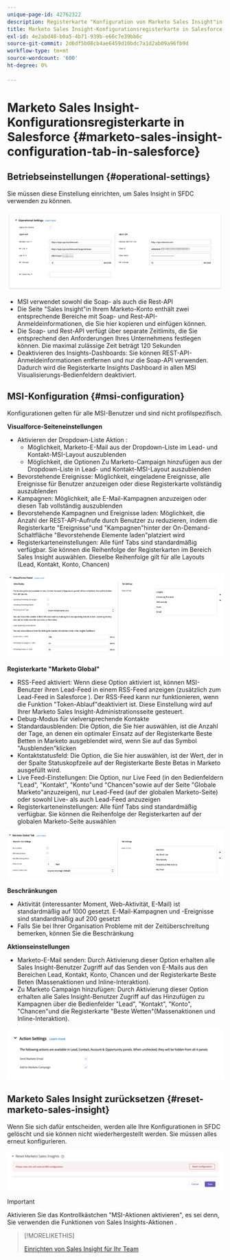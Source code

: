 ```yaml
---
unique-page-id: 42762322
description: Registerkarte "Konfiguration von Marketo Sales Insight"in Salesforce - Marketo Docs - Produktdokumentation
title: Marketo Sales Insight-Konfigurationsregisterkarte in Salesforce
exl-id: 4e2abd48-b0a5-4b71-939b-e66c7e39bb6c
source-git-commit: 2d6df5b08cb4ae6459d10bdc7a1d2ab09a96fb9d
workflow-type: tm+mt
source-wordcount: '600'
ht-degree: 0%

---
```


# Marketo Sales Insight-Konfigurationsregisterkarte in Salesforce {#marketo-sales-insight-configuration-tab-in-salesforce}

## Betriebseinstellungen {#operational-settings}

Sie müssen diese Einstellung einrichten, um Sales Insight in SFDC verwenden zu können.

![](assets/marketo-sales-insight-configuration-tab-in-salesforce-1.png)

* MSI verwendet sowohl die Soap- als auch die Rest-API
* Die Seite &quot;Sales Insight&quot;in Ihrem Marketo-Konto enthält zwei entsprechende Bereiche mit Soap- und Rest-API-Anmeldeinformationen, die Sie hier kopieren und einfügen können.
* Die Soap- und Rest-API verfügt über separate Zeitlimits, die Sie entsprechend den Anforderungen Ihres Unternehmens festlegen können. Die maximal zulässige Zeit beträgt 120 Sekunden
* Deaktivieren des Insights-Dashboards: Sie können REST-API-Anmeldeinformationen entfernen und nur die Soap-API verwenden. Dadurch wird die Registerkarte Insights Dashboard in allen MSI Visualisierungs-Bedienfeldern deaktiviert.

## MSI-Konfiguration {#msi-configuration}

Konfigurationen gelten für alle MSI-Benutzer und sind nicht profilspezifisch.

**Visualforce-Seiteneinstellungen**

* Aktivieren der Dropdown-Liste Aktion :
   * Möglichkeit, Marketo-E-Mail aus der Dropdown-Liste im Lead- und Kontakt-MSI-Layout auszublenden
   * Möglichkeit, die Optionen Zu Marketo-Campaign hinzufügen aus der Dropdown-Liste in Lead- und Kontakt-MSI-Layout auszublenden
* Bevorstehende Ereignisse: Möglichkeit, eingeladene Ereignisse, alle Ereignisse für Benutzer anzuzeigen oder diese Registerkarte vollständig auszublenden
* Kampagnen: Möglichkeit, alle E-Mail-Kampagnen anzuzeigen oder diesen Tab vollständig auszublenden
* Bevorstehende Kampagnen und Ereignisse laden: Möglichkeit, die Anzahl der REST-API-Aufrufe durch Benutzer zu reduzieren, indem die Registerkarte &quot;Ereignisse&quot;und &quot;Kampagnen&quot;hinter der On-Demand-Schaltfläche &quot;Bevorstehende Elemente laden&quot;platziert wird
* Registerkarteneinstellungen: Alle fünf Tabs sind standardmäßig verfügbar. Sie können die Reihenfolge der Registerkarten im Bereich Sales Insight auswählen. Dieselbe Reihenfolge gilt für alle Layouts (Lead, Kontakt, Konto, Chancen)

![](assets/marketo-sales-insight-configuration-tab-in-salesforce-2.png)

**Registerkarte &quot;Marketo Global&quot;**

* RSS-Feed aktiviert: Wenn diese Option aktiviert ist, können MSI-Benutzer ihren Lead-Feed in einem RSS-Feed anzeigen (zusätzlich zum Lead-Feed in Salesforce ). Der RSS-Feed kann nur funktionieren, wenn die Funktion &quot;Token-Ablauf&quot;deaktiviert ist. Diese Einstellung wird auf Ihrer Marketo Sales Insight-Administrationsseite gesteuert.
* Debug-Modus für vielversprechende Kontakte
* Standardausblenden: Die Option, die Sie hier auswählen, ist die Anzahl der Tage, an denen ein optimaler Einsatz auf der Registerkarte Beste Betten in Marketo ausgeblendet wird, wenn Sie auf das Symbol &quot;Ausblenden&quot;klicken
* Kontaktstatusfeld: Die Option, die Sie hier auswählen, ist der Wert, der in der Spalte Statuskopfzeile auf der Registerkarte Beste Betas in Marketo ausgefüllt wird.
* Live Feed-Einstellungen: Die Option, nur Live Feed (in den Bedienfeldern &quot;Lead&quot;, &quot;Kontakt&quot;, &quot;Konto&quot;und &quot;Chancen&quot;sowie auf der Seite &quot;Globale Marketo&quot;anzuzeigen), nur Lead-Feed (auf der globalen Marketo-Seite) oder sowohl Live- als auch Lead-Feed anzuzeigen
* Registerkarteneinstellungen: Alle fünf Tabs sind standardmäßig verfügbar. Sie können die Reihenfolge der Registerkarten auf der globalen Marketo-Seite auswählen

![](assets/marketo-sales-insight-configuration-tab-in-salesforce-3.png)

**Beschränkungen**

* Aktivität (interessanter Moment, Web-Aktivität, E-Mail) ist standardmäßig auf 1000 gesetzt. E-Mail-Kampagnen und -Ereignisse sind standardmäßig auf 200 gesetzt
* Falls Sie bei Ihrer Organisation Probleme mit der Zeitüberschreitung bemerken, können Sie die Beschränkung

**Aktionseinstellungen**

* Marketo-E-Mail senden: Durch Aktivierung dieser Option erhalten alle Sales Insight-Benutzer Zugriff auf das Senden von E-Mails aus den Bereichen Lead, Kontakt, Konto, Chancen und der Registerkarte Beste Beten (Massenaktionen und Inline-Interaktion).
* Zu Marketo Campaign hinzufügen: Durch Aktivierung dieser Option erhalten alle Sales Insight-Benutzer Zugriff auf das Hinzufügen zu Kampagnen über die Bedienfelder &quot;Lead&quot;, &quot;Kontakt&quot;, &quot;Konto&quot;, &quot;Chancen&quot;und die Registerkarte &quot;Beste Wetten&quot;(Massenaktionen und Inline-Interaktion).

![](assets/marketo-sales-insight-configuration-tab-in-salesforce-4.png)

## Marketo Sales Insight zurücksetzen {#reset-marketo-sales-insight}

Wenn Sie sich dafür entscheiden, werden alle Ihre Konfigurationen in SFDC gelöscht und sie können nicht wiederhergestellt werden. Sie müssen alles erneut konfigurieren.

![](assets/marketo-sales-insight-configuration-tab-in-salesforce-5.png)

>[!IMPORTANT]
>
>Aktivieren Sie das Kontrollkästchen &quot;MSI-Aktionen aktivieren&quot;, es sei denn, Sie verwenden die Funktionen von Sales Insights-Aktionen .

>[!MORELIKETHIS]
>
>[Einrichten von Sales Insight für Ihr Team](/help/marketo/product-docs/marketo-sales-insight/msi-for-salesforce/configuration/setting-up-sales-insight-for-your-team.md)
